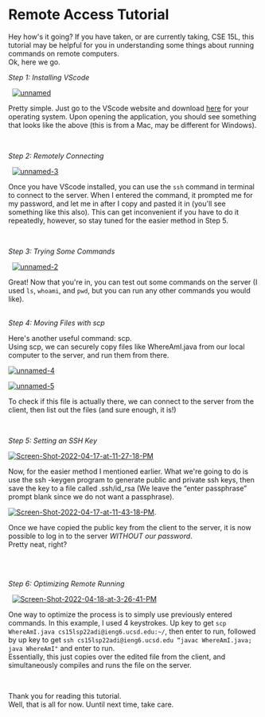 # Remote Access Tutorial 

Hey how's it going? If you have taken, or are currently taking, CSE 15L, this tutorial may be helpful for you
in understanding some things about running commands on remote computers.     
Ok, here we go.      

*Step 1: Installing VScode*
  
&nbsp;
<a href="https://ibb.co/s29RMhM"><img src="https://i.ibb.co/c1h37P7/unnamed.png" alt="unnamed" border="0"></a>
  
Pretty simple. Just go to the VScode website and download [here](https://code.visualstudio.com) for your operating system. Upon opening the application, you should see something that looks like the above (this is from a Mac, may be different for Windows). 
 
&nbsp; 
  
  
*Step 2: Remotely Connecting* 
  
&nbsp;
<a href="https://ibb.co/xXgccfy"><img src="https://i.ibb.co/9c4ffVJ/unnamed-3.png" alt="unnamed-3" border="0"></a> 

Once you have VScode installed, you can use the `ssh` command in terminal to connect to the server. When I entered the command, it prompted me for my password, and let me in after I copy and pasted it in (you'll see something like this also). This can get inconvenient if you have to do it repeatedly, however, so stay tuned for the easier method in Step 5.   
   
&nbsp; 


*Step 3: Trying Some Commands*
  
&nbsp;
<a href="https://imgbb.com/"><img src="https://i.ibb.co/4MKWH4h/unnamed-2.png" alt="unnamed-2" border="0"></a>
  
Great! Now that you're in, you can test out some commands on the server (I used `ls`, `whoami`, and `pwd`, but you can run any other commands you would like).  
&nbsp;
  
  
*Step 4: Moving Files with scp*
&nbsp;

Here's another useful command: scp.    
Using scp, we can securely copy files like WhereAmI.java from our local computer to the server, and run them from there. 

<a href="https://ibb.co/ZKKrtLW"><img src="https://i.ibb.co/d66v1WG/unnamed-4.png" alt="unnamed-4" border="0"></a> 
  
<a href="https://ibb.co/W6vKzk3"><img src="https://i.ibb.co/rm2ypxt/unnamed-5.png" alt="unnamed-5" border="0"></a> 
  
  
To check if this file is actually there, we can connect to the server from the client, then list out the files (and sure enough, it is!)

&nbsp;
  
  
*Step 5: Setting an SSH Key* 
    
<a href="https://ibb.co/DVvLzLV"><img src="https://i.ibb.co/qycx7xy/Screen-Shot-2022-04-17-at-11-27-18-PM.png" alt="Screen-Shot-2022-04-17-at-11-27-18-PM" border="0"></a>
    
Now, for the easier method I mentioned earlier. What we're going to do is use the ssh -keygen program to generate public and private ssh keys, then save the key to a file called .ssh/id_rsa (We leave the “enter passphrase” prompt blank since we do not want a passphrase).    

  
<a href="https://ibb.co/QHvtpgy"><img src="https://i.ibb.co/X5xMjQc/Screen-Shot-2022-04-17-at-11-43-18-PM.png" alt="Screen-Shot-2022-04-17-at-11-43-18-PM" border="0"></a>.

Once we have copied the public key from the client to the server, it is now possible to log in to the server *WITHOUT our password*.    
Pretty neat, right?  
&nbsp; 
  
&nbsp; 


*Step 6: Optimizing Remote Running* 

&nbsp;
<a href="https://ibb.co/SXFH88h"><img src="https://i.ibb.co/xSxw00p/Screen-Shot-2022-04-18-at-3-26-41-PM.png" alt="Screen-Shot-2022-04-18-at-3-26-41-PM" border="0"></a> 
  
One way to optimize the process is to simply use previously entered commands. In this example, I used 4 keystrokes. Up key to get `scp WhereAmI.java cs15lsp22adi@ieng6.ucsd.edu:~/`, then enter to run, followed by up key to get `ssh cs15lsp22adi@ieng6.ucsd.edu “javac WhereAmI.java; java WhereAmI"` and enter to run.  
Essentially, this just copies over the edited file from the client, and simultaneously compiles and runs the file on the server.
  
&nbsp;
  
Thank you for reading this tutorial.  
Well, that is all for now. Uuntil next time, take care.

